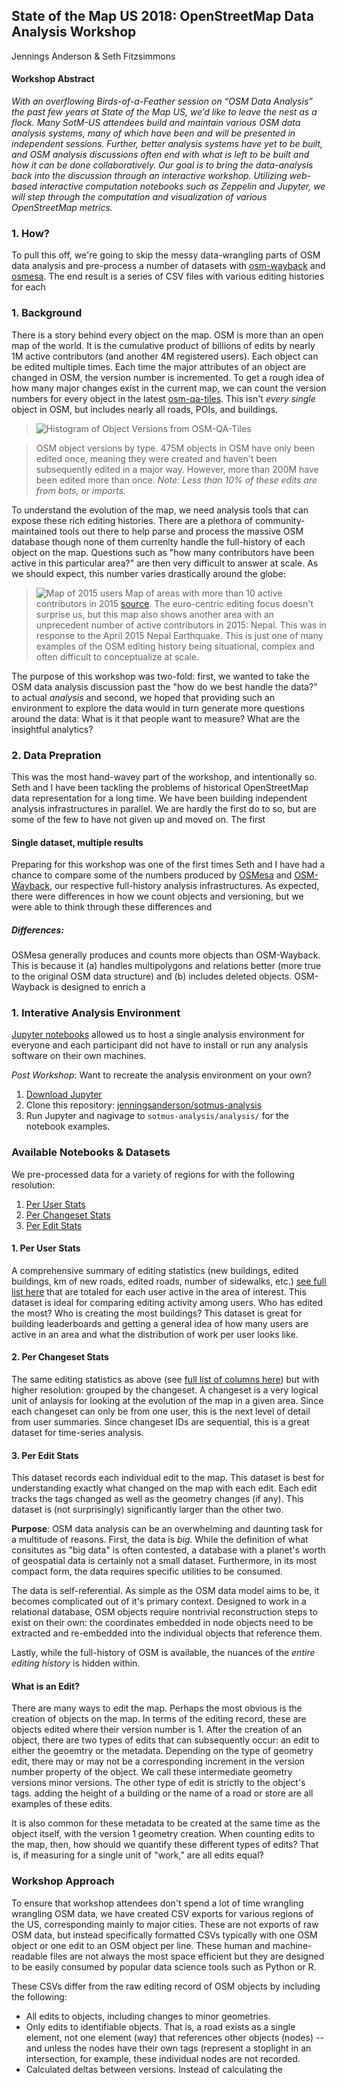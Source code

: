 State of the Map US 2018: OpenStreetMap Data Analysis Workshop
----------------------------------------------------
Jennings Anderson & Seth Fitzsimmons

#### Workshop Abstract

_With an overflowing Birds-of-a-Feather session on “OSM Data Analysis” the past few years at State of the Map US, we’d like to leave the nest as a flock. Many SotM-US attendees build and maintain various OSM data analysis systems, many of which have been and will be presented in independent sessions. Further, better analysis systems have yet to be built, and OSM analysis discussions often end with what is left to be built and how it can be done collaboratively. Our goal is to bring the data-analysis back into the discussion through an interactive workshop. Utilizing web-based interactive computation notebooks such as Zeppelin and Jupyter, we will step through the computation and visualization of various OpenStreetMap metrics._

### 1. How?
To pull this off, we're going to skip the messy data-wrangling parts of OSM data analysis and pre-process a number of datasets with [osm-wayback](https://github.com/osmlab/osm-wayback) and [osmesa](https://github.com/azavea/osmesa). The end result is a series of CSV files with various editing histories for each



### 1. Background
There is a story behind every object on the map. OSM is more than an open map of the world. It is the cumulative product of billions of edits by nearly 1M active contributors (and another 4M registered users). Each object can be edited multiple times. Each time the major attributes of an object are changed in OSM, the version number is incremented. To get a rough idea of how many major changes exist in the current map, we can count the version numbers for every object in the latest [osm-qa-tiles](https://osmlab.github.io/osm-qa-tiles/). This isn't _every single_ object in OSM, but includes nearly all roads, POIs, and buildings.

> ![ Histogram of Object Versions from OSM-QA-Tiles ](assets/osm_objects_by_version.png)

> OSM object versions by type. 475M objects in OSM have only been edited once, meaning they were created and haven't been subsequently edited in a major way. However, more than 200M have been edited more than once. _Note: Less than 10% of these edits are from bots, or imports._

To understand the evolution of the map, we need analysis tools that can expose these rich editing histories. There are a plethora of community-maintained tools out there to help parse and process the massive OSM database though none of them currenlty handle the full-history of each object on the map. Questions such as "how many contributors have been active in this particular area?" are then very difficult to answer at scale. As we should expect, this number varies drastically around the globe:

> ![ Map of 2015 users](assets/more_than_10_editors_2015.png)
> Map of areas with more than 10 active contributors in 2015 [source](http://mapbox.github.io/osm-analysis-collab/editor-density?yearIdx=10&layer=0&minUsers=10&minObjects=1&#3/30.72/15.15). The euro-centric editing focus doesn't surprise us, but this map also shows another area with an unprecedent number of active contributors in 2015: Nepal. This was in response to the April 2015 Nepal Earthquake. This is just one of many examples of the OSM editing history being situational, complex and often difficult to conceptualize at scale.

The purpose of this workshop was two-fold: first, we wanted to take the OSM data analysis discussion past the "how do we best handle the data?" to actual _analysis_ and second, we hoped that providing such an environment to explore the data would in turn generate more questions around the data: What is it that people want to measure? What are the insightful analytics?

### 2. Data Prepration
This was the most hand-wavey part of the workshop, and intentionally so. Seth and I have been tackling the problems of historical OpenStreetMap data representation for a long time. We have been building independent analysis infrastructures in parallel. We are hardly the first do to so, but are some of the few to have not given up and moved on. The first



#### Single dataset, multiple results
Preparing for this workshop was one of the first times Seth and I have had a chance to compare some of the numbers produced by [OSMesa](//github.com/azavea/osmesa) and [OSM-Wayback](//github.com/osmlab/osm-waybac), our respective full-history analysis infrastructures. As expected, there were differences in how we count objects and versioning, but we were able to think through these differences and

##### Differences:

OSMesa generally produces and counts more objects than OSM-Wayback. This is because it (a) handles multipolygons and relations better (more true to the original OSM data structure) and (b) includes deleted objects. OSM-Wayback is designed to enrich a


### 1. Interative Analysis Environment

[Jupyter notebooks](http://jupyter.org) allowed us to host a single analysis environment for everyone and each participant did not have to install or run any analysis software on their own machines.

*Post Workshop*: Want to recreate the analysis environment on your own?

1. [Download Jupyter](//jupyter.org)
2. Clone this repository: [jenningsanderson/sotmus-analysis](//github.com/jenningsanderson/sotmus-analysis)
3. Run Jupyter and nagivage to `sotmus-analysis/analysis/` for the notebook examples.


### Available Notebooks &amp; Datasets
We pre-processed data for a variety of regions for with the following resolution:

1. [Per User Stats]()
2. [Per Changeset Stats]()
3. [Per Edit Stats]()


#### 1. Per User Stats
A comprehensive summary of editing statistics (new buildings, edited buildings, km of new roads, edited roads, number of sidewalks, etc.) [see full list here]() that are totaled for each user active in the area of interest. This dataset is ideal for comparing editing activity among users. Who has edited the most? Who is creating the most buildings? This dataset is great for building leaderboards and getting a general idea of how many users are active in an area and what the distribution of work per user looks like.

#### 2. Per Changeset Stats
The same editing statistics as above (see [full list of columns here]()) but with higher resolution: grouped by the changeset. A changeset is a very logical unit of anlaysis for looking at the evolution of the map in a given area. Since each changeset can only be from one user, this is the next level of detail from user summaries. Since changeset IDs are sequential, this is a great dataset for time-series analysis.

#### 3. Per Edit Stats
This dataset records each individual edit to the map. This dataset is best for understanding exactly what changed on the map with each edit. Each edit tracks the tags changed as well as the geometry changes (if any). This dataset is (not surprisingly) significantly larger than the other two.















**Purpose**: OSM data analysis can be an overwhelming and daunting task for a multitude of reasons. First, the data is _big_. While the definition of what consitutes as "big data" is often contested, a database with a planet's worth of geospatial data is certainly not a small dataset. Furthermore, in its most compact form, the data requires specific utilities to be consumed.

The data is self-referential. As simple as the OSM data model aims to be, it becomes complicated out of it's primary context. Designed to work in a relational database, OSM objects require nontrivial reconstruction steps to exist on their own: the coordinates embedded in node objects need to be extracted and re-embedded into the individual objects that reference them.

Lastly, while the full-history of OSM is available, the nuances of the _entire editing history_ is hidden within.



#### What is an Edit?
There are many ways to edit the map. Perhaps the most obvious is the creation of objects on the map. In terms of the editing record, these are objects edited where their version number is 1. After the creation of an object, there are two types of edits that can subsequently occur: an edit to either the geoemtry or the metadata. Depending on the type of geometry edit, there may or may not be a corresponding increment in the version number property of the object. We call these intermediate geometry versions minor versions. The other type of edit is strictly to the object's tags.
adding the height of a building or the name of a road or store are all examples of these edits.

It is also common for these metadata to be created at the same time as the object itself, with the version 1 geometry creation. When counting edits to the map, then, how should we quantify these different types of edits? That is, if measuring for a single unit of "work," are all edits equal?


### Workshop Approach
To ensure that workshop attendees don't spend a lot of time wrangling wrangling OSM data, we have created CSV exports for various regions of the US, corresponding mainly to major cities. These are not exports of raw OSM data, but instead specifically formatted CSVs typically with one OSM object or one edit to an OSM object per line. These human and machine-readable files are not always the most space efficient but they are designed to be easily consumed by popular data science tools such as Python or R.

These CSVs differ from the raw editing record of OSM objects by including the following:
 - All edits to objects, including changes to minor geometries.
 - Only edits to identifiable objects. That is, a road exists as a single element, not one element (way) that references other objects (nodes) -- and unless the nodes have their own tags (represent a stoplight in an intersection, for example, these individual nodes are not recorded.
 - Calculated deltas between versions. Instead of calculating the
